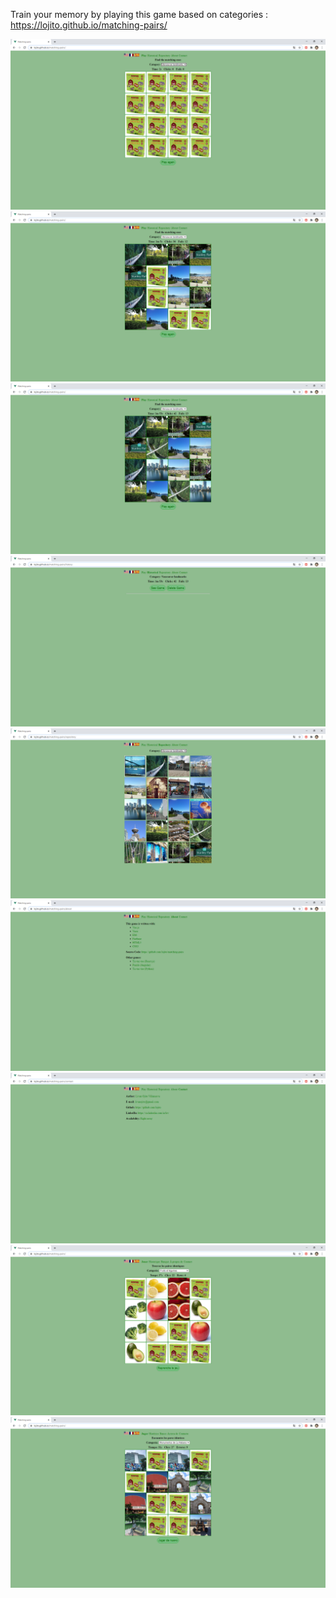Train your memory by playing this game based on categories : https://lojito.github.io/matching-pairs/

![](github_images/game_start.png)
![](github_images/game_middle.png)
![](github_images/game_over.png)
![](github_images/historical.png)
![](github_images/repository.png)
![](github_images/about.png)
![](github_images/contact.png)
![](github_images/french.png)
![](github_images/spanish.png)